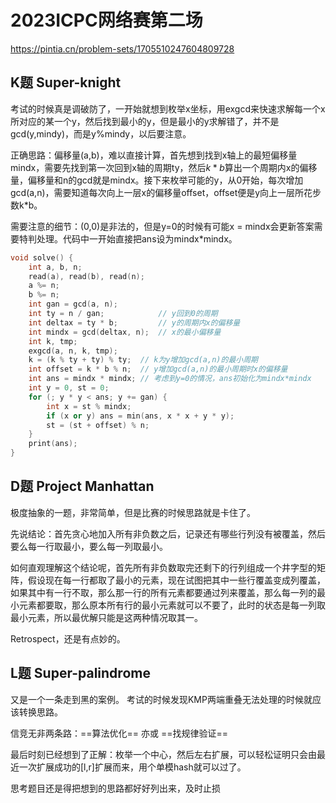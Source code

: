 # 2023ICPC网络赛第二场

https://pintia.cn/problem-sets/1705510247604809728

## K题 Super-knight

考试的时候真是调破防了，一开始就想到枚举x坐标，用exgcd来快速求解每一个x所对应的某一个y，然后找到最小的y，但是最小的y求解错了，并不是gcd(y,mindy)，而是y%mindy，以后要注意。

正确思路：偏移量(a,b)，难以直接计算，首先想到找到x轴上的最短偏移量mindx，需要先找到第一次回到x轴的周期ty，然后$k*b$算出一个周期内x的偏移量，偏移量和n的gcd就是mindx。接下来枚举可能的y，从0开始，每次增加gcd(a,n)，需要知道每次向上一层x的偏移量offset，offset便是y向上一层所花步数k*b。

需要注意的细节：(0,0)是非法的，但是y=0的时候有可能x = mindx会更新答案需要特判处理。代码中一开始直接把ans设为mindx*mindx。

```cpp
void solve() {
    int a, b, n;
    read(a), read(b), read(n);
    a %= n;
    b %= n;
    int gan = gcd(a, n);
    int ty = n / gan;            // y回到0的周期
    int deltax = ty * b;         // y的周期内x的偏移量
    int mindx = gcd(deltax, n);  // x的最小偏移量
    int k, tmp;
    exgcd(a, n, k, tmp);
    k = (k % ty + ty) % ty;  // k为y增加gcd(a,n)的最小周期
    int offset = k * b % n;  // y增加gcd(a,n)的最小周期时x的偏移量
    int ans = mindx * mindx; // 考虑到y=0的情况，ans初始化为mindx*mindx
    int y = 0, st = 0;
    for (; y * y < ans; y += gan) {
        int x = st % mindx;
        if (x or y) ans = min(ans, x * x + y * y);
        st = (st + offset) % n;
    }
    print(ans);
}
```

## D题 Project Manhattan

极度抽象的一题，非常简单，但是比赛的时候思路就是卡住了。

先说结论：首先贪心地加入所有非负数之后，记录还有哪些行列没有被覆盖，然后要么每一行取最小，要么每一列取最小。

如何直观理解这个结论呢，首先所有非负数取完还剩下的行列组成一个井字型的矩阵，假设现在每一行都取了最小的元素，现在试图把其中一些行覆盖变成列覆盖，如果其中有一行不取，那么那一行的所有元素都要通过列来覆盖，那么每一列的最小元素都要取，那么原本所有行的最小元素就可以不要了，此时的状态是每一列取最小元素，所以最优解只能是这两种情况取其一。

Retrospect，还是有点妙的。

## L题 Super-palindrome

又是一个一条走到黑的案例。
考试的时候发现KMP两端重叠无法处理的时候就应该转换思路。

信竞无非两条路：==算法优化== 亦或 ==找规律验证==

最后时刻已经想到了正解：枚举一个中心，然后左右扩展，可以轻松证明只会由最近一次扩展成功的[l,r]扩展而来，用个单模hash就可以过了。

思考题目还是得把想到的思路都好好列出来，及时止损
